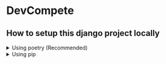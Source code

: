 # DevCompete

## How to setup this django project locally
<details>
    <summary>Using poetry (Recommended)</summary>
    Steps:
    <ol>
        <li>Install poetry from <a href="https://python-poetry.org/docs/#installation">here</a></li>
        <li>Clone this repository</li>
        <li>Run <code>poetry install</code> in the root directory of the project</li>
        <li>Run <code>poetry shell</code> to activate the virtual environment</li>
        <li>Run <code>python manage.py migrate</code> to apply migrations</li>
        <li>Run <code>python manage.py collectstatic</code> to collect static files</li>
        <li>Run <code>python manage.py createsuperuser</code> to create a superuser</li>
        <li>Run <code>python manage.py runserver</code> to run the server</li>
        <li>Go to <code>localhost:8000</code> to view the website</li>
    </ol>
</details>

<details>
    <summary>Using pip</summary>
    Steps:
    <ol>
        <li>Clone this repository</li>
        <li>Run <code>pip install -r requirements.txt</code> in the root directory of the project</li>
        <li>Run <code>python manage.py migrate</code> to apply migrations</li>
        <li>Run <code>python manage.py collectstatic</code> to collect static files</li>
        <li>Run <code>python manage.py createsuperuser</code> to create a superuser</li>
        <li>Run <code>python manage.py runserver</code> to run the server</li>
        <li>Go to <code>localhost:8000</code> to view the website</li>
    </ol>